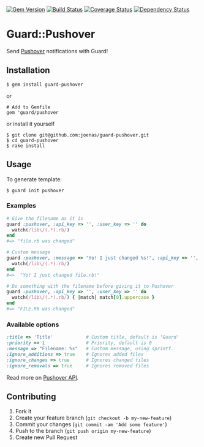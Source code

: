 [![Gem Version](https://badge.fury.io/rb/guard-pushover.png)](http://badge.fury.io/rb/guard-pushover)
[![Build Status](https://travis-ci.org/joenas/preek.png)](https://travis-ci.org/joenas/guard-pushover)
[![Coverage Status](https://coveralls.io/repos/joenas/guard-pushover/badge.png?branch=master)](https://coveralls.io/r/joenas/guard-pushover)
[![Dependency Status](https://gemnasium.com/joenas/guard-pushover.png)](https://gemnasium.com/joenas/guard-pushover)

# Guard::Pushover

Send [Pushover](https://pushover.net/) notifications with Guard!

## Installation

    $ gem install guard-pushover
    
or

    # Add to Gemfile
    gem 'guard/pushover

or install it yourself

    $ git clone git@github.com:joenas/guard-pushover.git
    $ cd guard-pushover
    $ rake install
    

## Usage

To generate template: 
 
    $ guard init pushover

### Examples
```ruby
# Give the filename as it is
guard :pushover, :api_key => '', :user_key => '' do
  watch(/lib\/(.*).rb/)
end
#=> "file.rb was changed"

# Custom message
guard :pushover, :message => "Yo! I just changed %s!", :api_key => '', :user_key => '' do
  watch(/lib\/(.*).rb/)
end
#=>  "Yo! I just changed file.rb!"

# Do something with the filename before giving it to Pushover
guard :pushover, :api_key => '', :user_key => '' do
  watch(/lib\/(.*).rb/) { |match| match[0].uppercase }
end
#=> "FILE.RB was changed"
```

### Available options

``` ruby
:title => 'Title'            # Custom title, default is 'Guard'
:priority => 1               # Priority, default is 0
:message => "Filename: %s"   # Custom message, using sprintf. 
:ignore_additions => true    # Ignores added files
:ignore_changes => true      # Ignores changed files
:ignore_removals => true     # Ignores removed files

```

Read more on [Pushover API](https://pushover.net/api).

## Contributing

1. Fork it
2. Create your feature branch (`git checkout -b my-new-feature`)
3. Commit your changes (`git commit -am 'Add some feature'`)
4. Push to the branch (`git push origin my-new-feature`)
5. Create new Pull Request
